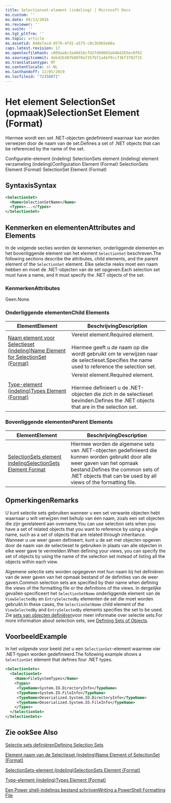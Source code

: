 ```yaml
---
title: Selectionset-element (indeling) | Microsoft Docs
ms.custom: ''
ms.date: 09/13/2016
ms.reviewer: ''
ms.suite: ''
ms.tgt_pltfrm: ''
ms.topic: article
ms.assetid: 848e7acd-d578-4fd1-a575-c0c3b9b5e68a
caps.latest.revision: 17
ms.openlocfilehash: c809aa6c3a40d16cfd2fd99065a846d265ec0f61
ms.sourcegitcommit: debd2b38fb8070a7357bf1a4bf9cc736f3702f31
ms.translationtype: MT
ms.contentlocale: nl-NL
ms.lasthandoff: 12/05/2019
ms.locfileid: "72358871"
---
```

# <a name="selectionset-element-format"></a><span data-ttu-id="86585-102">Het element SelectionSet (opmaak)</span><span class="sxs-lookup"><span data-stu-id="86585-102">SelectionSet Element (Format)</span></span>

<span data-ttu-id="86585-103">Hiermee wordt een set .NET-objecten gedefinieerd waarnaar kan worden verwezen door de naam van de set.</span><span class="sxs-lookup"><span data-stu-id="86585-103">Defines a set of .NET objects that can be referenced by the name of the set.</span></span>

<span data-ttu-id="86585-104">Configuratie-element (indeling) SelectionSets element (indeling) element verzameling (indeling)</span><span class="sxs-lookup"><span data-stu-id="86585-104">Configuration Element (Format) SelectionSets Element (Format) SelectionSet Element (Format)</span></span>

## <a name="syntax"></a><span data-ttu-id="86585-105">Syntaxis</span><span class="sxs-lookup"><span data-stu-id="86585-105">Syntax</span></span>

```xml
<SelectionSet>
  <Name>SelectionSetName</Name>
  <Types>...</Types>
</SelectionSet>
```

## <a name="attributes-and-elements"></a><span data-ttu-id="86585-106">Kenmerken en elementen</span><span class="sxs-lookup"><span data-stu-id="86585-106">Attributes and Elements</span></span>

<span data-ttu-id="86585-107">In de volgende secties worden de kenmerken, onderliggende elementen en het bovenliggende element van het element `SelectionSet` beschreven.</span><span class="sxs-lookup"><span data-stu-id="86585-107">The following sections describe the attributes, child elements, and the parent element of the `SelectionSet` element.</span></span> <span data-ttu-id="86585-108">Elke selectie reeks moet een naam hebben en moet de .NET-objecten van de set opgeven.</span><span class="sxs-lookup"><span data-stu-id="86585-108">Each selection set must have a name, and it must specify the .NET objects of the set.</span></span>

### <a name="attributes"></a><span data-ttu-id="86585-109">Kenmerken</span><span class="sxs-lookup"><span data-stu-id="86585-109">Attributes</span></span>

<span data-ttu-id="86585-110">Geen.</span><span class="sxs-lookup"><span data-stu-id="86585-110">None.</span></span>

### <a name="child-elements"></a><span data-ttu-id="86585-111">Onderliggende elementen</span><span class="sxs-lookup"><span data-stu-id="86585-111">Child Elements</span></span>

|<span data-ttu-id="86585-112">Element</span><span class="sxs-lookup"><span data-stu-id="86585-112">Element</span></span>|<span data-ttu-id="86585-113">Beschrijving</span><span class="sxs-lookup"><span data-stu-id="86585-113">Description</span></span>|
|-------------|-----------------|
|[<span data-ttu-id="86585-114">Naam element voor Selectieset (indeling)</span><span class="sxs-lookup"><span data-stu-id="86585-114">Name Element for SelectionSet (Format)</span></span>](./name-element-for-selectionset-format.md)|<span data-ttu-id="86585-115">Vereist element.</span><span class="sxs-lookup"><span data-stu-id="86585-115">Required element.</span></span><br /><br /> <span data-ttu-id="86585-116">Hiermee geeft u de naam op die wordt gebruikt om te verwijzen naar de selectieset.</span><span class="sxs-lookup"><span data-stu-id="86585-116">Specifies the name used to reference the selection set.</span></span>|
|[<span data-ttu-id="86585-117">Type-element (indeling)</span><span class="sxs-lookup"><span data-stu-id="86585-117">Types Element (Format)</span></span>](./types-element-for-selectionset-format.md)|<span data-ttu-id="86585-118">Vereist element.</span><span class="sxs-lookup"><span data-stu-id="86585-118">Required element.</span></span><br /><br /> <span data-ttu-id="86585-119">Hiermee definieert u de .NET-objecten die zich in de selectieset bevinden.</span><span class="sxs-lookup"><span data-stu-id="86585-119">Defines the .NET objects that are in the selection set.</span></span>|

### <a name="parent-elements"></a><span data-ttu-id="86585-120">Bovenliggende elementen</span><span class="sxs-lookup"><span data-stu-id="86585-120">Parent Elements</span></span>

|<span data-ttu-id="86585-121">Element</span><span class="sxs-lookup"><span data-stu-id="86585-121">Element</span></span>|<span data-ttu-id="86585-122">Beschrijving</span><span class="sxs-lookup"><span data-stu-id="86585-122">Description</span></span>|
|-------------|-----------------|
|[<span data-ttu-id="86585-123">SelectionSets element indeling</span><span class="sxs-lookup"><span data-stu-id="86585-123">SelectionSets Element Format</span></span>](./selectionsets-element-format.md)|<span data-ttu-id="86585-124">Hiermee worden de algemene sets van .NET-objecten gedefinieerd die kunnen worden gebruikt door alle weer gaven van het opmaak bestand.</span><span class="sxs-lookup"><span data-stu-id="86585-124">Defines the common sets of .NET objects that can be used by all views of the formatting file.</span></span>|

## <a name="remarks"></a><span data-ttu-id="86585-125">Opmerkingen</span><span class="sxs-lookup"><span data-stu-id="86585-125">Remarks</span></span>

<span data-ttu-id="86585-126">U kunt selectie sets gebruiken wanneer u een set verwante objecten hebt waarnaar u wilt verwijzen met behulp van één naam, zoals een set objecten die zijn gerelateerd aan overname.</span><span class="sxs-lookup"><span data-stu-id="86585-126">You can use selection sets when you have a set of related objects that you want to reference by using a single name, such as a set of objects that are related through inheritance.</span></span> <span data-ttu-id="86585-127">Wanneer u uw weer gaven definieert, kunt u de set met objecten opgeven door de naam van de selectieset te gebruiken in plaats van alle objecten in elke weer gave te vermelden.</span><span class="sxs-lookup"><span data-stu-id="86585-127">When defining your views, you can specify the set of objects by using the name of the selection set instead of listing all the objects within each view.</span></span>

<span data-ttu-id="86585-128">Algemene selectie sets worden opgegeven met hun naam bij het definiëren van de weer gaven van het opmaak bestand of de definities van de weer gaven.</span><span class="sxs-lookup"><span data-stu-id="86585-128">Common selection sets are specified by their name when defining the views of the formatting file or the definitions of the views.</span></span> <span data-ttu-id="86585-129">In dergelijke gevallen specificeert het `SelectionSetName` onderliggende element van de `ViewSelectedBy` en `EntrySelectedBy` elementen de set die moet worden gebruikt.</span><span class="sxs-lookup"><span data-stu-id="86585-129">In these cases, the `SelectionSetName` child element of the `ViewSelectedBy` and `EntrySelectedBy` elements specifies the set to be used.</span></span> <span data-ttu-id="86585-130">Zie [sets van objecten definiëren](./defining-selection-sets.md)voor meer informatie over selectie sets.</span><span class="sxs-lookup"><span data-stu-id="86585-130">For more information about selection sets, see [Defining Sets of Objects](./defining-selection-sets.md).</span></span>

## <a name="example"></a><span data-ttu-id="86585-131">Voorbeeld</span><span class="sxs-lookup"><span data-stu-id="86585-131">Example</span></span>

<span data-ttu-id="86585-132">In het volgende voor beeld ziet u een `SelectionSet`-element waarmee vier .NET-typen worden gedefinieerd.</span><span class="sxs-lookup"><span data-stu-id="86585-132">The following example shows a `SelectionSet` element that defines four .NET types.</span></span>

```xml
<SelectionSets>
  <SelectionSet>
    <Name>FileSystemTypes</Name>
    <Types>
     <TypeName>System.IO.DirectoryInfo</TypeName>
     <TypeName>System.IO.FileInfo</TypeName>
     <TypeName>Deserialized.System.IO.DirectoryInfo</TypeName>
     <TypeName>Deserialized.System.IO.FileInfo</TypeName>
    </Types>
  </SelectionSet>
</SelectionSets>
```

## <a name="see-also"></a><span data-ttu-id="86585-133">Zie ook</span><span class="sxs-lookup"><span data-stu-id="86585-133">See Also</span></span>

[<span data-ttu-id="86585-134">Selectie sets definiëren</span><span class="sxs-lookup"><span data-stu-id="86585-134">Defining Selection Sets</span></span>](./defining-selection-sets.md)

[<span data-ttu-id="86585-135">Element naam van de Selectieset (indeling)</span><span class="sxs-lookup"><span data-stu-id="86585-135">Name Element of SelectionSet (Format)</span></span>](./name-element-for-selectionset-format.md)

[<span data-ttu-id="86585-136">SelectionSets-element (indeling)</span><span class="sxs-lookup"><span data-stu-id="86585-136">SelectionSets Element (Format)</span></span>](./selectionsets-element-format.md)

[<span data-ttu-id="86585-137">Type-element (indeling)</span><span class="sxs-lookup"><span data-stu-id="86585-137">Types Element (Format)</span></span>](./types-element-for-selectionset-format.md)

[<span data-ttu-id="86585-138">Een Power shell-indelings bestand schrijven</span><span class="sxs-lookup"><span data-stu-id="86585-138">Writing a PowerShell Formatting File</span></span>](./writing-a-powershell-formatting-file.md)
